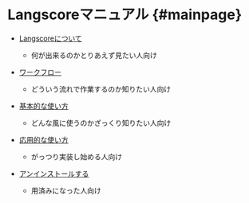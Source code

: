 # Langscoreマニュアル    {#mainpage}

* [Langscoreについて](#about)
  - 何が出来るのかとりあえず見たい人向け

* [ワークフロー](#workflow)
  - どういう流れで作業するのか知りたい人向け

* [基本的な使い方](#basic_usage)
  - どんな風に使うのかざっくり知りたい人向け

* [応用的な使い方](#usage_advance)
  - がっつり実装し始める人向け

* [アンインストールする](#uninstall)
  - 用済みになった人向け